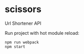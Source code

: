 # scissors
Url Shortener API

Run project with hot module reload:

```console
npm run webpack
npm start
```
